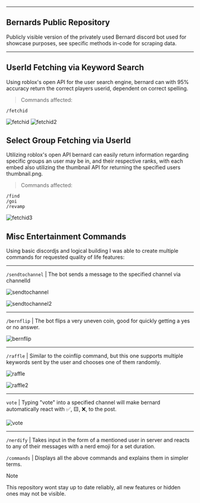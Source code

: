 ** **
## Bernards Public Repository
Publicly visible version of the privately used Bernard discord bot used for showcase purposes, see specific methods in-code for scraping data.
** **

## UserId Fetching via Keyword Search
Using roblox's open API for the user search engine, bernard can with 95% accuracy return the correct players userid, dependent on correct spelling.

> Commands affected:
```
/fetchid
```
![fetchid](https://github.com/Deekaks/bernardPublic/assets/102224382/58e8ad73-19f4-4214-8d8b-cc293adc8b7e)
![fetchid2](https://github.com/Deekaks/bernardPublic/assets/102224382/b021762b-f120-4a23-b21d-8c72814bf130)


## Select Group Fetching via UserId
Utilizing roblox's open API bernard can easily return information regarding specific groups an user may be in, and their respective ranks, with each embed also utilizing the thumbnail API for returning the specified users thumbnail.png.
> Commands affected:
```
/find
/goi
/revamp
```
![fetchid3](https://github.com/Deekaks/bernardPublic/assets/102224382/eaeb3826-c0c6-4318-bafc-d24d9acc743d)


## Misc Entertainment Commands
Using basic discordjs and logical building I was able to create multiple commands for requested quality of life features:

** **

``/sendtochannel`` | The bot sends a message to the specified channel via channelId

![sendtochannel](https://github.com/Deekaks/bernardPublic/assets/102224382/d5558a3e-3df5-4278-9812-324004677756)

![sendtochannel2](https://github.com/Deekaks/bernardPublic/assets/102224382/842b5bd2-2fc6-4650-9b8e-eedb682184a0)

** **

``/bernflip`` | The bot flips a very uneven coin, good for quickly getting a yes or no answer.

![bernflip](https://github.com/Deekaks/bernardPublic/assets/102224382/8dff30fe-abb3-4b19-9c01-4e1e88dc234e)

** **

``/raffle`` | Similar to the coinflip command, but this one supports multiple keywords sent by the user and chooses one of them randomly.

![raffle](https://github.com/Deekaks/bernardPublic/assets/102224382/c315e92b-77e7-4a22-9de4-960078558442)

![raffle2](https://github.com/Deekaks/bernardPublic/assets/102224382/0f08c499-4d67-4d74-b59a-661c938ae0d6)

** **

``vote`` | Typing "vote" into a specified channel will make bernard automatically react with ✅, 🟨, ❌, to the post.

![vote](https://github.com/Deekaks/bernardPublic/assets/102224382/e4b94d49-cd4f-4498-b689-e6705e527c3a)

** **

``/nerdify`` | Takes input in the form of a mentioned user in server and reacts to any of their messages with a nerd emoji for a set duration.

``/commands`` | Displays all the above commands and explains them in simpler terms.

> [!NOTE]
> This repository wont stay up to date reliably, all new features or hidden ones may not be visible.
